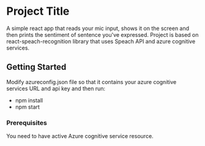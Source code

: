 # Project Title

A simple react app that reads your mic input, shows it on the screen and then prints the sentiment of sentence you've expressed.
Project is based on react-speach-recognition library that uses Speach API and azure cognitive services.

## Getting Started

Modify azureconfig.json file so that it contains your azure cognitive services URL and api key and then run:
<ul>
  <li>npm install</li>
  <li>npm start</li>
</ul>

### Prerequisites

You need to have active Azure cognitive service resource.